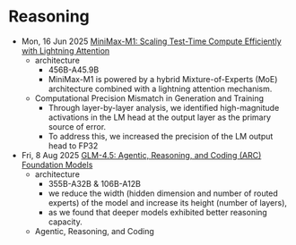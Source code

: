 
# Reasoning
- Mon, 16 Jun 2025 [MiniMax-M1: Scaling Test-Time Compute Efficiently with Lightning Attention](https://arxiv.org/abs/2506.13585)
  - architecture
    - 456B-A45.9B
    - MiniMax-M1 is powered by a hybrid Mixture-of-Experts (MoE) architecture combined with a lightning attention mechanism.
  - Computational Precision Mismatch in Generation and Training
    - Through layer-by-layer analysis, we identified high-magnitude activations in the LM head at the output layer as the primary source of error. 
    - To address this, we increased the precision of the LM output head to FP32
- Fri, 8 Aug 2025 [GLM-4.5: Agentic, Reasoning, and Coding (ARC) Foundation Models](https://arxiv.org/abs/2508.06471)
  - architecture
    - 355B-A32B & 106B-A12B
    - we reduce the width (hidden dimension and number of routed experts) of the model and increase its height (number of layers), 
    - as we found that deeper models exhibited better reasoning capacity.
  - Agentic, Reasoning, and Coding